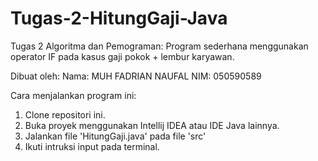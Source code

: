 # Tugas-2-HitungGaji-Java
Tugas 2 Algoritma dan Pemograman: 
Program sederhana menggunakan operator IF pada kasus gaji pokok + lembur karyawan. 

Dibuat oleh:
Nama: MUH FADRIAN NAUFAL
NIM: 050590589

Cara menjalankan program ini:
1. Clone repositori ini.
2. Buka proyek menggunakan Intellij IDEA atau IDE Java lainnya.
3. Jalankan file 'HitungGaji.java' pada file 'src'
4. Ikuti intruksi input pada terminal.
